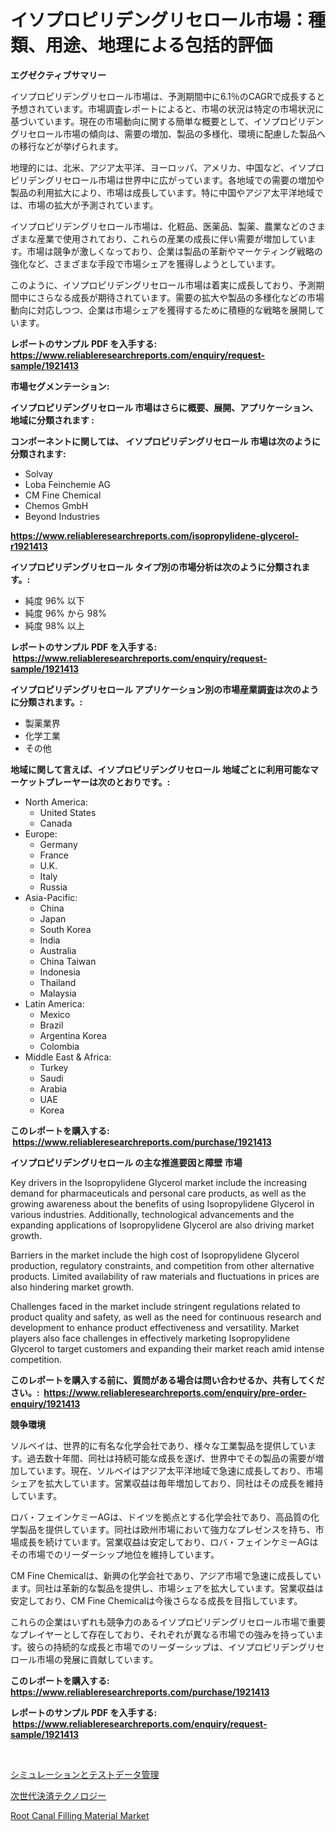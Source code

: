 <p><h1>イソプロピリデングリセロール市場：種類、用途、地理による包括的評価</h1></p><p><strong>エグゼクティブサマリー</strong></p>
<p><p>イソプロピリデングリセロール市場は、予測期間中に6.1％のCAGRで成長すると予想されています。市場調査レポートによると、市場の状況は特定の市場状況に基づいています。現在の市場動向に関する簡単な概要として、イソプロピリデングリセロール市場の傾向は、需要の増加、製品の多様化、環境に配慮した製品への移行などが挙げられます。</p><p>地理的には、北米、アジア太平洋、ヨーロッパ、アメリカ、中国など、イソプロピリデングリセロール市場は世界中に広がっています。各地域での需要の増加や製品の利用拡大により、市場は成長しています。特に中国やアジア太平洋地域では、市場の拡大が予測されています。</p><p>イソプロピリデングリセロール市場は、化粧品、医薬品、製薬、農業などのさまざまな産業で使用されており、これらの産業の成長に伴い需要が増加しています。市場は競争が激しくなっており、企業は製品の革新やマーケティング戦略の強化など、さまざまな手段で市場シェアを獲得しようとしています。</p><p>このように、イソプロピリデングリセロール市場は着実に成長しており、予測期間中にさらなる成長が期待されています。需要の拡大や製品の多様化などの市場動向に対応しつつ、企業は市場シェアを獲得するために積極的な戦略を展開しています。</p></p>
<p><strong>レポートのサンプル PDF を入手する: <a href="https://www.reliableresearchreports.com/enquiry/request-sample/1921413">https://www.reliableresearchreports.com/enquiry/request-sample/1921413</a></strong></p>
<p><strong>市場セグメンテーション:</strong></p>
<p><strong> イソプロピリデングリセロール 市場はさらに概要、展開、アプリケーション、地域に分類されます :</strong></p>
<p><strong>コンポーネントに関しては、 イソプロピリデングリセロール 市場は次のように分類されます: &nbsp;</strong></p>
<p><ul><li>Solvay</li><li>Loba Feinchemie AG</li><li>CM Fine Chemical</li><li>Chemos GmbH</li><li>Beyond Industries</li></ul></p>
<p><strong><a href="https://www.reliableresearchreports.com/isopropylidene-glycerol-r1921413">https://www.reliableresearchreports.com/isopropylidene-glycerol-r1921413</a></strong></p>
<p><strong> イソプロピリデングリセロール タイプ別の市場分析は次のように分類されます。:</strong></p>
<p><ul><li>純度 96% 以下</li><li>純度 96% から 98%</li><li>純度 98% 以上</li></ul></p>
<p><strong>レポートのサンプル PDF を入手する: &nbsp;<a href="https://www.reliableresearchreports.com/enquiry/request-sample/1921413">https://www.reliableresearchreports.com/enquiry/request-sample/1921413</a></strong></p>
<p><strong> イソプロピリデングリセロール アプリケーション別の市場産業調査は次のように分類されます。:</strong></p>
<p><ul><li>製薬業界</li><li>化学工業</li><li>その他</li></ul></p>
<p><strong>地域に関して言えば、イソプロピリデングリセロール 地域ごとに利用可能なマーケットプレーヤーは次のとおりです。:</strong></p>
<p><ul>
    <li>
        North America:
        <ul>
            <li>United States</li>
            <li>Canada</li>
        </ul>
    </li>
    <li>
        Europe:
        <ul>
            <li>Germany</li>
            <li>France</li>
            <li>U.K.</li>
            <li>Italy</li>
            <li>Russia</li>
        </ul>
    </li>
    <li>
        Asia-Pacific:
        <ul>
            <li>China</li>
            <li>Japan</li>
            <li>South Korea</li>
            <li>India</li>
            <li>Australia</li>
            <li>China Taiwan</li>
            <li>Indonesia</li>
            <li>Thailand</li>
            <li>Malaysia</li>
        </ul>
    </li>
    <li>
        Latin America:
        <ul>
            <li>Mexico</li>
            <li>Brazil</li>
            <li>Argentina Korea</li>
            <li>Colombia</li>
        </ul>
    </li>
    <li>
        Middle East & Africa:
        <ul>
            <li>Turkey</li>
            <li>Saudi</li>
            <li>Arabia</li>
            <li>UAE</li>
            <li>Korea</li>
        </ul>
    </li>
    </ul></p>
<p><strong>このレポートを購入する: &nbsp;<a href="https://www.reliableresearchreports.com/purchase/1921413">https://www.reliableresearchreports.com/purchase/1921413</a></strong></p>
<p><strong>イソプロピリデングリセロール の主な推進要因と障壁 市場</strong></p>
<p><p>Key drivers in the Isopropylidene Glycerol market include the increasing demand for pharmaceuticals and personal care products, as well as the growing awareness about the benefits of using Isopropylidene Glycerol in various industries. Additionally, technological advancements and the expanding applications of Isopropylidene Glycerol are also driving market growth.</p><p>Barriers in the market include the high cost of Isopropylidene Glycerol production, regulatory constraints, and competition from other alternative products. Limited availability of raw materials and fluctuations in prices are also hindering market growth.</p><p>Challenges faced in the market include stringent regulations related to product quality and safety, as well as the need for continuous research and development to enhance product effectiveness and versatility. Market players also face challenges in effectively marketing Isopropylidene Glycerol to target customers and expanding their market reach amid intense competition.</p></p>
<p><strong>このレポートを購入する前に、質問がある場合は問い合わせるか、共有してください。:&nbsp; <a href="https://www.reliableresearchreports.com/enquiry/pre-order-enquiry/1921413">https://www.reliableresearchreports.com/enquiry/pre-order-enquiry/1921413</a></strong></p>
<p><strong>競争環境</strong></p>
<p><p>ソルベイは、世界的に有名な化学会社であり、様々な工業製品を提供しています。過去数十年間、同社は持続可能な成長を遂げ、世界中でその製品の需要が増加しています。現在、ソルベイはアジア太平洋地域で急速に成長しており、市場シェアを拡大しています。営業収益は毎年増加しており、同社はその成長を維持しています。</p><p>ロバ・フェインケミーAGは、ドイツを拠点とする化学会社であり、高品質の化学製品を提供しています。同社は欧州市場において強力なプレゼンスを持ち、市場成長を続けています。営業収益は安定しており、ロバ・フェインケミーAGはその市場でのリーダーシップ地位を維持しています。</p><p>CM Fine Chemicalは、新興の化学会社であり、アジア市場で急速に成長しています。同社は革新的な製品を提供し、市場シェアを拡大しています。営業収益は安定しており、CM Fine Chemicalは今後さらなる成長を目指しています。</p><p>これらの企業はいずれも競争力のあるイソプロピリデングリセロール市場で重要なプレイヤーとして存在しており、それぞれが異なる市場での強みを持っています。彼らの持続的な成長と市場でのリーダーシップは、イソプロピリデングリセロール市場の発展に貢献しています。</p></p>
<p><strong>このレポートを購入する: &nbsp; <a href="https://www.reliableresearchreports.com/purchase/1921413">https://www.reliableresearchreports.com/purchase/1921413</a></strong></p>
<p><strong>レポートのサンプル PDF を入手する: &nbsp;<a href="https://www.reliableresearchreports.com/enquiry/request-sample/1921413">https://www.reliableresearchreports.com/enquiry/request-sample/1921413</a></strong><strong></strong></p>
<p>&nbsp;</p>
<p><p><a href="https://github.com/jkjreqjscoxx7/Market-Research-Report-List-1/blob/main/203704348067.md">シミュレーションとテストデータ管理</a></p><p><a href="https://github.com/deonnorth8/Market-Research-Report-List-1/blob/main/759979248066.md">次世代決済テクノロジー</a></p><p><a href="https://github.com/marthawweekle/Market-Research-Report-List-1/blob/main/root-canal-filling-material-market.md">Root Canal Filling Material Market</a></p></p>